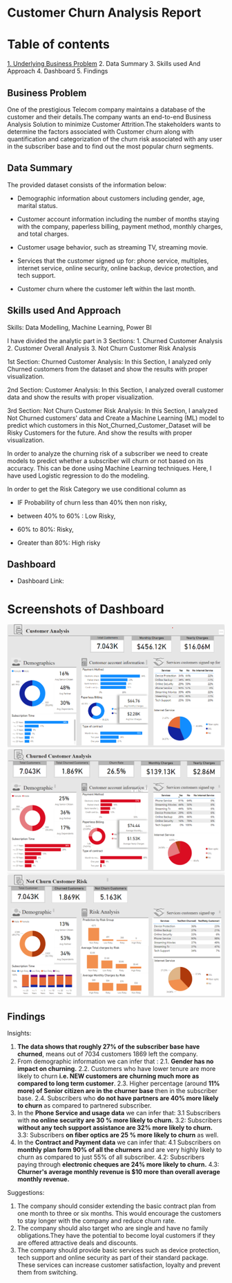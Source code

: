 # Customer Churn Analysis Report
# Table of contents
[1. Underlying Business Problem](#probelem)
2. Data Summary
3. Skills used And Approach
4. Dashboard
5. Findings

## Business Problem<a id="problem"></a>
One of the prestigious Telecom company maintains a database of the customer and their details.The company wants an end-to-end Business Analysis Solution to minimize Customer Attrition.The stakeholders wants to determine the factors associated with Customer churn along with quantification and categorization of the churn risk associated with any user in the subscriber base and to find out the most popular churn segments.

## Data Summary
The provided dataset consists of the information below:

- Demographic information about customers including gender, age, marital status.

- Customer account information including the number of months staying with the company, paperless billing, payment method, monthly charges, and total charges.

- Customer usage behavior, such as streaming TV, streaming movie.

- Services that the customer signed up for: phone service, multiples, internet service, online security, online backup, device protection, and tech support.

- Customer churn where the customer left within the last month.

## Skills used And Approach

Skills: Data Modelling, Machine Learning, Power BI

I have divided the analytic part in 3 Sections: 1. Churned Customer Analysis 2. Customer Overall Analysis 3. Not Churn Customer Risk Analysis

1st Section: Churned Customer Analysis: In this Section, I analyzed only Churned customers from the dataset and show the results with proper visualization.

2nd Section: Customer Analysis: In this Section, I analyzed overall customer data and show the results with proper visualization.

3rd Section: Not Churn Customer Risk Analysis: In this Section, I analyzed Not Churned customers' data and Create a Machine Learning (ML) model to predict which customers in this Not_Churned_Customer_Dataset will be Risky Customers for the future. And show the results with proper visualization.

In order to analyze the churning risk of a subscriber we need to create models to predict whether a subscriber will churn or not based on its accuracy. This can be done using Machine Learning techniques. Here, I have used Logistic regression to do the modeling.

In order to get the Risk Category we use conditional column as

- IF Probability of churn less than 40% then non risky,

- between 40% to 60% : Low Risky,

- 60% to 80%: Risky,

- Greater than 80%: High risky

## Dashboard
- Dashboard Link:
# Screenshots of Dashboard
![Customer Analysis](https://github.com/meghasolanki008/Customer-Churn-Analysis/blob/main/Overall%20Customer%20Analysis.png)
![Churn Customer Analysis](https://github.com/meghasolanki008/Customer-Churn-Analysis/blob/main/Churned%20Customers.png)
![Not Churn Customer Analysis](https://github.com/meghasolanki008/Customer-Churn-Analysis/blob/main/Not%20Churn%20Customers.png)

## Findings
Insights:
1. **The data shows that roughly 27% of the subscriber base have churned**, means out of 7034 customers 1869 left the company.
2.   From demographic information we can infer that :
     2.1. **Gender has no impact on churning.**
     2.2. Customers who have lower tenure are more likely to churn **i.e. NEW customers are churning much more as compared to long term customer**.
     2.3. Higher percentage (around **11% more) of Senior citizen are in the churner base** then in the subscriber base.
     2.4. Subscribers who **do not have partners are 40% more likely to churn** as compared to partnered subscriber.
3. In the **Phone Service and usage data** we can infer that:
   3.1 Subscribers with **no online security are 30 % more likely to churn.**
   3.2: Subscribers **without any tech support assistance are 32% more likely to churn.**
   3.3: Subscribers **on fiber optics are 25 % more likely to churn** as well.
4. In the **Contract and Payment data** we can infer that:
   4.1 Subscribers on **monthly plan form 90% of all the churners** and are very highly likely to churn as compared to just 55% of all subscriber.
   4.2: Subscribers paying through **electronic cheques are 24% more likely to churn.**
   4.3: **Churner's average monthly revenue is $10 more than overall average monthly revenue.**

Suggestions:
1. The company should consider extending the basic contract plan from one month to three or six months. This would encourage the customers to stay longer with the company and reduce churn rate.
2. The company should also target who are single and have no family obligations.They have the potential to become loyal customers if they are offered attractive deals and discounts.
3. The company should provide basic services such as device protection, tech support and online security as part of their standard package. These services can increase customer satisfaction, loyalty and prevent them from switching.

   



